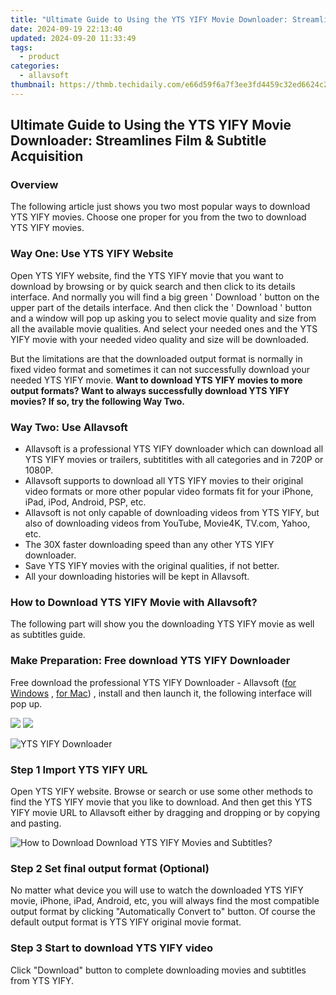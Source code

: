 ```yaml
---
title: "Ultimate Guide to Using the YTS YIFY Movie Downloader: Streamlines Film & Subtitle Acquisition"
date: 2024-09-19 22:13:40
updated: 2024-09-20 11:33:49
tags:
  - product
categories:
  - allavsoft
thumbnail: https://thmb.techidaily.com/e66d59f6a7f3ee3fd4459c32ed6624c2f6ec71360ee07a6e8330c6bbedc03c6e.jpg
---
```


## Ultimate Guide to Using the YTS YIFY Movie Downloader: Streamlines Film & Subtitle Acquisition

### Overview

The following article just shows you two most popular ways to download YTS YIFY movies. Choose one proper for you from the two to download YTS YIFY movies.

### Way One: Use YTS YIFY Website

Open YTS YIFY website, find the YTS YIFY movie that you want to download by browsing or by quick search and then click to its details interface. And normally you will find a big green ' Download ' button on the upper part of the details interface. And then click the ' Download ' button and a window will pop up asking you to select movie quality and size from all the available movie qualities. And select your needed ones and the YTS YIFY movie with your needed video quality and size will be downloaded.

But the limitations are that the downloaded output format is normally in fixed video format and sometimes it can not successfully download your needed YTS YIFY movie. **Want to download YTS YIFY movies to more output formats? Want to always successfully download YTS YIFY movies? If so, try the following Way Two.**

### Way Two: Use Allavsoft

* Allavsoft is a professional YTS YIFY downloader which can download all YTS YIFY movies or trailers, subtititles with all categories and in 720P or 1080P.
* Allavsoft supports to download all YTS YIFY movies to their original video formats or more other popular video formats fit for your iPhone, iPad, iPod, Android, PSP, etc.
* Allavsoft is not only capable of downloading videos from YTS YIFY, but also of downloading videos from YouTube, Movie4K, TV.com, Yahoo, etc.
* The 30X faster downloading speed than any other YTS YIFY downloader.
* Save YTS YIFY movies with the original qualities, if not better.
* All your downloading histories will be kept in Allavsoft.

### How to Download YTS YIFY Movie with Allavsoft?

The following part will show you the downloading YTS YIFY movie as well as subtitles guide.

### Make Preparation: Free download YTS YIFY Downloader

Free download the professional YTS YIFY Downloader - Allavsoft ([for Windows](https://tools.techidaily.com/allavsoft/products/) , [for Mac](https://tools.techidaily.com/allavsoft/products/)) , install and then launch it, the following interface will pop up.

[![](https://www.allavsoft.com/how-to/../images/how-to/free-download-win.jpg)](https://tools.techidaily.com/allavsoft/products/) [![](https://www.allavsoft.com/how-to/../images/how-to/free-download-mac.jpg)](https://tools.techidaily.com/allavsoft/products/)

![YTS YIFY Downloader](https://www.allavsoft.com/how-to/../images/allavsoft/screen-shot-600.jpg)

### Step 1 Import YTS YIFY URL

Open YTS YIFY website. Browse or search or use some other methods to find the YTS YIFY movie that you like to download. And then get this YTS YIFY movie URL to Allavsoft either by dragging and dropping or by copying and pasting.

![How to Download Download YTS YIFY Movies and Subtitles?](https://www.allavsoft.com/how-to/../images/how-to/download-rtmp-video/download-rtmp-video.jpg)

### Step 2 Set final output format (Optional)

No matter what device you will use to watch the downloaded YTS YIFY movie, iPhone, iPad, Android, etc, you will always find the most compatible output format by clicking "Automatically Convert to" button. Of course the default output format is YTS YIFY original movie format.

### Step 3 Start to download YTS YIFY video

Click "Download" button to complete downloading movies and subtitles from YTS YIFY.

<ins class="adsbygoogle"
     style="display:block"
     data-ad-format="autorelaxed"
     data-ad-client="ca-pub-7571918770474297"
     data-ad-slot="1223367746"></ins>



<ins class="adsbygoogle"
     style="display:block"
     data-ad-client="ca-pub-7571918770474297"
     data-ad-slot="8358498916"
     data-ad-format="auto"
     data-full-width-responsive="true"></ins>
